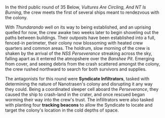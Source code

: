 In the third public round of 35 Below, _Vultures Are Circling, And NT Is Burning_, the crew meets the first of several ships meant to rendezvous with the colony.

With _Thundarando_ well on its way to being established, and an uprising quelled for now, the crew awake two weeks later to begin shoveling out the paths between buildings. Their outposts have been established into a full, fenced-in perimeter, their colony now blossoming with heated crew quarters and common areas. The holdrum, slow morning of the crew is shaken by the arrival of the _NSS Perseverance_ streaking across the sky, falling apart as it entered the atmopshere over the _Banshee Pit_. Emerging from cover, and seeing debris from the crash scattered amongst the colony, the crew rushed northward to search for both survivors and supplies.

The antagonists for this round were <b>Syndicate Infiltrators</b>, tasked with determining the nature of Nanotrasen's colony and disrupting it any way they could. Being a coordinated sleeper cell aboard the _Perseverance_, they caused the ship to crash-land in the crater, and once rescued began worming their way into the crew's trust. The infilitrators were also tasked with planting four <b>tracking beacons</b> to allow the Syndicate to locate and target the colony's location in the cold depths of space.